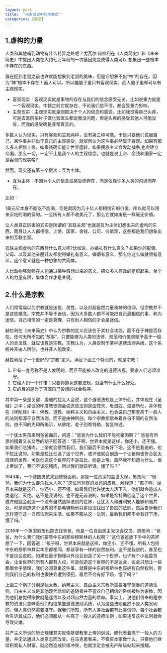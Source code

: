 ```yaml
---
layout: post
title:  "未来简史中的宗教观"
categories: [感想]
---
```


## 1.虚构的力量

人类和其他哺乳动物有什么特异之处呢？尤瓦尔·赫拉利在《人类简史》和《未来简史》中提出人类在大约七万年前的一次基因突变使得人类可以
想象出一些根本不存在的东西。

猫在捉到老鼠之前也许就能想象到老鼠的美味，但是它想象不出“神”的存在。因为“神”根本不存在！而人可以。所以猫脑子里只有客观现实，而人脑子里却可以有主观现实。

- 客观现实：客观现实就是事物的存在与我们的信念感受无关，比如说重力就是一个客观现实。牛顿之前它就存在，不论我们信不信，都会受重力影响。
- 主观现实：主观现实就是则取决于个人的信念和感受。比如我觉得自己头疼，可是去医院拍片子做化验医生都说我没问题，但是头疼的感受其他人可能没有，而我的感受确是非常真实的。

多数人认为现实，只有客观和主观两种，没有第三种可能。于是只要他们说服自己，某件事并非出于自己的主观感受，就贸然认为这件事必然属于客观。如果有那么多人相信上帝，如果钱确实能让世界运转，如果民族主义会发动战争,也会建立帝国，那么一切，一定不止是我个人的主观信念。也就是说上帝、金钱和国家一定是客观的现实喽?

然而，现实还有第三个层次：互为主体。

- 互为主体：不因为个人的信念或感受而存在，而是依靠许多人类的沟通而存在。

比如：

1美元它本身不能吃不能喝，但是就因为几十亿人都相信它的价值，所以就可以用来买吃的喝的穿的。一旦所有人都不收美元了，那么它就如废纸一样毫无价值。

让人类真正厉害的其实是所谓的“互联主观”也就是互为主体幻想出来的虚构的东西，而且让人人都相信。上帝、国家、金钱、公司、价值观，这些都是我们想象出来的互联主观。

互联主观虚构的东西有什么意义呢?比如说，办婚礼有什么意义？如果你的配偶、父母、以及其他亲朋好友都觉得婚礼有意义，婚姻有意义，那么你这么做就很有意义。这个意义就是一种想象的共同体。

人比动物强就强在人能通过某种假想出来的意义，把众多人高效的组织起来。单个人的力量有限，集体合作才是关键。

## 2.什么是宗教

人们常常误以为宗教就是迷信，灵性，以及对超自然力量和神的信仰。但宗教并不是这些概念。宗教并不等于迷信，因为大多数人都不可能把自己最相信的事，称为迷信。自己相信的一定是真理，只有别人相信的才会是迷信。

赫拉利在《未来简史》中认为宗教的定义应该在于其社会功能，而不在于神是否存在。任何无所不包的“故事”，只要能够为人类的法律、规范和价值观赋予高于一般人的合法性，就应该算是宗教。宗教认为，人类受制于某种道德法则系统，这个系统并非由人所创，也并非人能改变。

赫拉利给了一个更好的“宗教”定义。满足下面三个特点的，就是宗教：

1. 它有一套号称不是人发明的，而且不能被人改变的道德法规，要求人们必须准守。
2. 它给人们一个许诺：只要你遵从这套法规，就会有什么什么好处。
3. 它的目的是为了巩固自己设想的社会秩序。

其中第一条是关键，虔诚的犹太人会说，这个道德法规是上体所创，并体现在《圣经》之中；虔诚的印度教徒则会说这些法则是由梵天、毗湿奴、湿婆所创，并体现在《吠陀经》中；佛教、道教、纳粹主义和自由主义，也会说自己那套高于一般人的法则都源于自然法则，而不是由神所创。每个宗教都信奉着各自不同的自然法则，由不同的先知所揭示，从佛陀、老子到希特勒，各显神通。

一个犹太男孩来到爸爸面前，问道：”爸爸为什么我们不能吃猪肉啊？” 爸爸有所思的摸着又长又卷的胡子回答道：“孩子啊，世界本就是这样，你还小，还不懂。如果我们吃猪肉，上帝就会惩罚我们，我们最后不会有好下场。这不是我说的，也不拉比说的。如果是拉比创造了这个世界，或许他就会创造一个让猪肉也符合犹太戒律的世界，可是创造这个世界的不是拉比，而是上帝。虽然我不知道为什么，但上帝说了，我们不该吃猪肉，所以我们就该听话，懂了吗？”

1943年，一个德国男孩来到爸爸面前，那是一位资深的盖世太保，男孩问：“爸爸，我们为什么要杀犹太人呢？”这位爸爸穿的发亮的皮靴，解释道：“孩子啊，世界本来就是这样，你还小，还不懂。如果我们允许犹太人活下去，他们就会造成人类退化、灭绝。这不是我说的，也不是元首说的，如果是希特勒创造了这个世界，或许他就会创造一个没有自然选择法则的世界，让犹太人和雅利安人能够和谐共处，可是创造这个世界的不是希特勒他只是设法找出了自然的法则，然后告诉我们怎样遵守这一自然法则来生活。如果不服从这一法则，最后我们都不会有好下场，懂了吗。”

2016年一个英国男孩也跑去找爸爸，他是一位自由民主党议会议员。男孩问：“爸爸，为什么我们我们要管中东的那些穆斯林的人权啊？”这位爸爸放下手中的茶杯想了一下，回答道：“孩子呀，世界本来就是这样，你还小，还不懂。所有人包括中东的穆斯林其实本质都相同，都该享有一样的自然权利。这不是我说的，甚至也不是议会说的。如果在量子物理以外议会创造了另一个世界，也许有个小组委员会，让全世界的所有人都有人权，可是创造这个世界的不是议会，议会只想让一些都很合乎情理，我们必须尊重这件事，就算是中东的穆斯林也该拥有自然权利，否则我们自己的权利也很快会遭到侵犯，最后不会有好下场，懂了吗？”

上面三个例子分别是犹太教、纳粹主义、自由主义宗教所需要准守信奉的道德法则。自由主义或是其他现代信仰的追随者并不喜欢自己相信的系统被称为宗教，因为他们总觉得宗教就是迷信以及对超自然力量的信仰。事实上，说他们信奉的是宗教的说法只意味着他们相信某些道德法则系统，认为这些法则虽然不是人类发明的，但人类仍然需要准守。据我们所知，所有人类社会都有此类信仰。每个社会都会告诉其成员，他们必须服从一些高于一般人的道德法则；如果违反这些法则就会导致灾难。

共产主义所说的历史规律其实就像基督教里上帝的训诫，都代表着高于一般人的力量，并无法通过人类意志而改变。在马克思看来，不管资本家做什么，只要他们继续积累私人财富，就必然造成阶级冲突，也就注定会被无产阶级站起来推翻。
